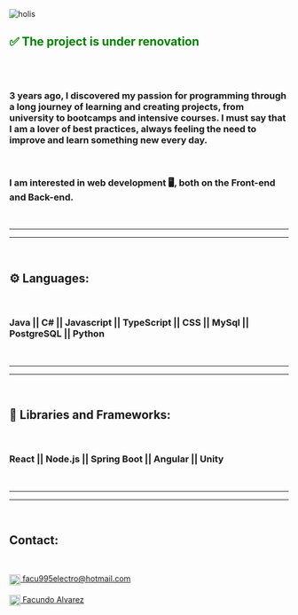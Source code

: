 <img align="center" src="https://i.postimg.cc/W4qxGgd3/banner-github.png" alt="holis">

<h2 style="color: green;">✅ The project is under renovation</h2>

<br/>
<br/>

### 3 years ago, I discovered my passion for programming through a long journey of learning and creating projects, from university to bootcamps and intensive courses. I must say that I am a lover of best practices, always feeling the need to improve and learn something new every day.

<br>

### I am interested in web development 🖥️, both on the Front-end and Back-end.

 <br>
<hr/>
<hr/>
 <br>
 
## ⚙️ Languages:
<br>

### Java || C# || Javascript || TypeScript || CSS || MySql || PostgreSQL || Python
 <br>
<hr/>
<hr/>
<br>

## 🔧 Libraries and Frameworks:
<br>

### React || Node.js || Spring Boot || Angular || Unity

 <br>
<hr/>
<hr/>
 <br>


## Contact:
<br>
<p>
    <a href="https://facu995electro@hotmail.com">
      <img align="center" width="20px" src="https://i.postimg.cc/nLXqGsXS/panorama.png"/>
      facu995electro@hotmail.com
    </a>    
    <br><br>
    <a href="https://www.linkedin.com/in/facundo-alvarez-983147238/">
      <img align="center" width="20px" src="https://i.postimg.cc/NfPM7dRY/download.png"/>
     Facundo Alvarez
    </a>
<p/>

